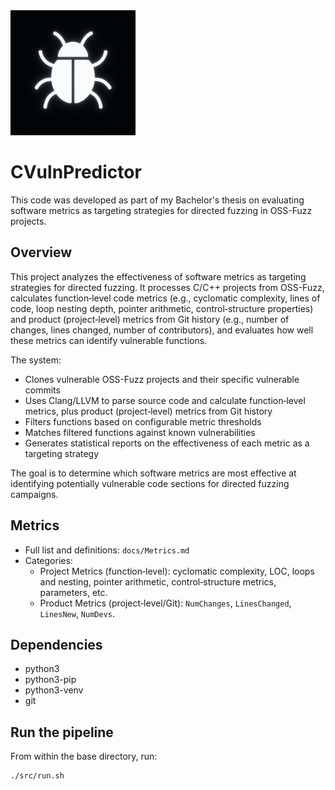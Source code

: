 <img src="Logo.png" alt="Logo" width="200">

# CVulnPredictor

This code was developed as part of my Bachelor's thesis on evaluating software metrics as targeting strategies for directed fuzzing in OSS-Fuzz projects.

## Overview

This project analyzes the effectiveness of software metrics as targeting strategies for directed fuzzing. It processes C/C++ projects from OSS-Fuzz, calculates function‑level code metrics (e.g., cyclomatic complexity, lines of code, loop nesting depth, pointer arithmetic, control‑structure properties) and product (project‑level) metrics from Git history (e.g., number of changes, lines changed, number of contributors), and evaluates how well these metrics can identify vulnerable functions.

The system:
- Clones vulnerable OSS-Fuzz projects and their specific vulnerable commits
- Uses Clang/LLVM to parse source code and calculate function‑level metrics, plus product (project‑level) metrics from Git history
- Filters functions based on configurable metric thresholds
- Matches filtered functions against known vulnerabilities
- Generates statistical reports on the effectiveness of each metric as a targeting strategy

The goal is to determine which software metrics are most effective at identifying potentially vulnerable code sections for directed fuzzing campaigns.

## Metrics
- Full list and definitions: `docs/Metrics.md`
- Categories:
  - Project Metrics (function‑level): cyclomatic complexity, LOC, loops and nesting, pointer arithmetic, control‑structure metrics, parameters, etc.
  - Product Metrics (project‑level/Git): `NumChanges`, `LinesChanged`, `LinesNew`, `NumDevs`.

## Dependencies
- python3
- python3-pip
- python3-venv
- git

## Run the pipeline

From within the base directory, run:
```
./src/run.sh
```

